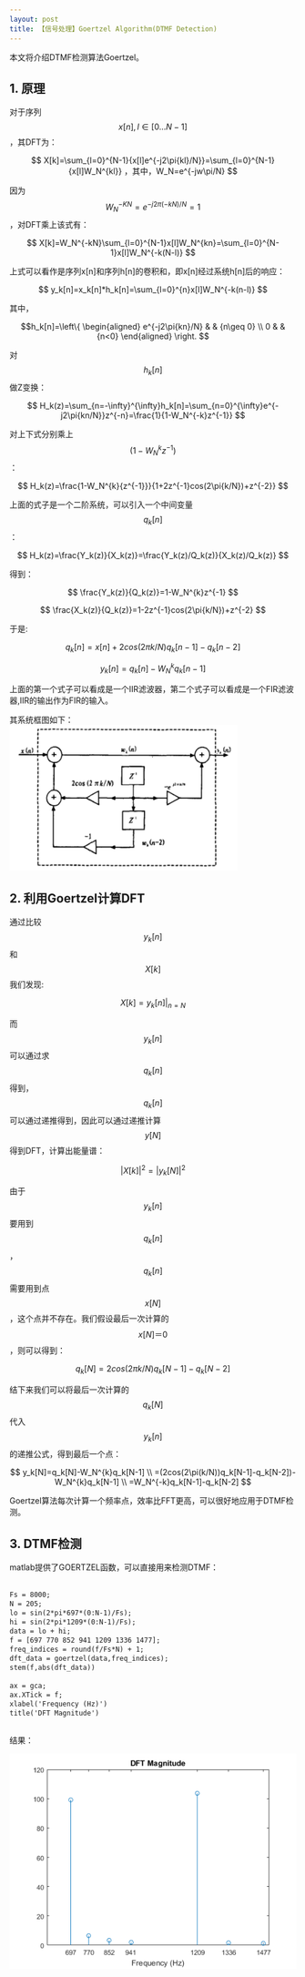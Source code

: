 ```yaml
---
layout: post
title: 【信号处理】Goertzel Algorithm(DTMF Detection)
---
```


本文将介绍DTMF检测算法Goertzel。

## 1. 原理
对于序列 $$x[n],l\in[0...N-1]$$ ，其DFT为：

$$
X[k]=\sum_{l=0}^{N-1}{x[l]e^{-j2\pi{kl}/N}}=\sum_{l=0}^{N-1}{x[l]W_N^{kl}}
，其中，W_N=e^{-jw\pi/N}
$$


因为$$W_N^{-KN}=e^{-j2\pi(-kN)/N}=1$$，对DFT乘上该式有：

$$
X[k]=W_N^{-kN}\sum_{l=0}^{N-1}x[l]W_N^{kn}=\sum_{l=0}^{N-1}x[l]W_N^{-k(N-l)}
$$

上式可以看作是序列x[n]和序列h[n]的卷积和，即x[n]经过系统h[n]后的响应：

$$
y_k[n]=x_k[n]*h_k[n]=\sum_{l=0}^{n}x[l]W_N^{-k(n-l)}
$$

其中，

$$h_k[n]=\left\{
\begin{aligned}
e^{-j2\pi{kn}/N} & & {n\geq 0} \\
0 & & {n<0}
\end{aligned}
\right.
$$

对 $$h_k[n]$$ 做Z变换：

$$
H_k(z)=\sum_{n=-\infty}^{\infty}h_k[n]=\sum_{n=0}^{\infty}e^{-j2\pi{kn/N}}z^{-n}=\frac{1}{1-W_N^{-k}z^{-1}}
$$

对上下式分别乘上 $$(1-W_N^k{z^{-1}})$$：

$$
H_k(z)=\frac{1-W_N^{k}{z^{-1}}}{1+2z^{-1}cos(2\pi{k/N})+z^{-2}}
$$

上面的式子是一个二阶系统，可以引入一个中间变量 $$q_k[n]$$ ：


$$
H_k(z)=\frac{Y_k(z)}{X_k(z)}=\frac{Y_k(z)/Q_k(z)}{X_k(z)/Q_k(z)}
$$


得到：

$$
\frac{Y_k(z)}{Q_k(z)}=1-W_N^{k}z^{-1}
$$

$$
\frac{X_k(z)}{Q_k(z)}=1-2z^{-1}cos(2\pi{k/N})+z^{-2}
$$

于是:

$$
q_k[n]=x[n]+2cos(2\pi{k/N})q_k[n-1]-q_k[n-2]
$$

$$
y_k[n]=q_k[n]-W_N^{k}q_k[n-1]
$$

上面的第一个式子可以看成是一个IIR滤波器，第二个式子可以看成是一个FIR滤波器,IIR的输出作为FIR的输入。

其系统框图如下：
<img src="/public/post/img/goertzel-system.png" style="width:400px;margin: auto auto;"/>

## 2. 利用Goertzel计算DFT
通过比较$$y_k[n]$$和$$X[k]$$我们发现:

$$
X[k]=y_k[n]|_{n=N}
$$

而$$y_k[n]$$可以通过求$$q_k[n]$$得到，$$q_k[n]$$可以通过递推得到，因此可以通过递推计算$$y[N]$$得到DFT，计算出能量谱：

$$
|X[k]|^2=|y_k[N]|^2
$$

由于$$y_k[n]$$要用到$$q_k[n]$$，$$q_k[n]$$需要用到点$$x[N]$$，这个点并不存在。我们假设最后一次计算的$$x[N]＝0$$，则可以得到：

$$
q_k[N]=2cos(2\pi{k/N})q_k[N-1]-q_k[N-2]
$$

结下来我们可以将最后一次计算的$$q_k[N]$$代入$$y_k[n]$$的递推公式，得到最后一个点：

$$
y_k[N]=q_k[N]-W_N^{k}q_k[N-1] \\
=(2cos(2\pi(k/N))q_k[N-1]-q_k[N-2])-W_N^{k}q_k[N-1] \\
=W_N^{-k}q_k[N-1]-q_k[N-2]
$$

Goertzel算法每次计算一个频率点，效率比FFT更高，可以很好地应用于DTMF检测。


## 3. DTMF检测
matlab提供了GOERTZEL函数，可以直接用来检测DTMF：

<pre class="language-matlab">
<code>
Fs = 8000;
N = 205;
lo = sin(2*pi*697*(0:N-1)/Fs);
hi = sin(2*pi*1209*(0:N-1)/Fs);
data = lo + hi;
f = [697 770 852 941 1209 1336 1477];
freq_indices = round(f/Fs*N) + 1;
dft_data = goertzel(data,freq_indices);
stem(f,abs(dft_data))

ax = gca;
ax.XTick = f;
xlabel('Frequency (Hz)')
title('DFT Magnitude')
</code>
</pre>

结果：

<img src="/public/post/img/goertzel-result.png" style="margin:auto auto;"/>
